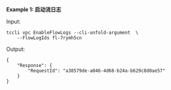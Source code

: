**Example 1: 启动流日志**



Input: 

```
tccli vpc EnableFlowLogs --cli-unfold-argument  \
    --FlowLogIds fl-7rymh5cn
```

Output: 
```
{
    "Response": {
        "RequestId": "a38579de-a046-4d68-b24a-b629c8d0ae57"
    }
}
```

